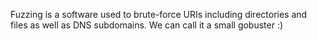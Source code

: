Fuzzing is a software used to brute-force URIs including directories and files as well as DNS subdomains. We can call it a small gobuster :) 

